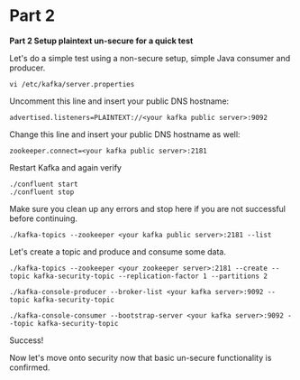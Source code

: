# Part 2

**Part 2
Setup plaintext un-secure for a quick test**

Let's do a simple test using a non-secure setup, simple Java consumer and producer.
```
vi /etc/kafka/server.properties
```

Uncomment this line and insert your public DNS hostname:
```
advertised.listeners=PLAINTEXT://<your kafka public server>:9092
```

Change this line and insert your public DNS hostname as well:
```
zookeeper.connect=<your kafka public server>:2181
```

Restart Kafka and again verify
```
./confluent start
./confluent stop
```

Make sure you clean up any errors and stop here if you are not successful before continuing.
```
./kafka-topics --zookeeper <your kafka public server>:2181 --list
```

Let's create a topic and produce and consume some data.
```
./kafka-topics --zookeeper <your zookeeper server>:2181 --create --topic kafka-security-topic --replication-factor 1 --partitions 2

./kafka-console-producer --broker-list <your kafka server>:9092 --topic kafka-security-topic

./kafka-console-consumer --bootstrap-server <your kafka server>:9092 --topic kafka-security-topic
```

Success!

Now let's move onto security now that basic un-secure functionality is confirmed.
